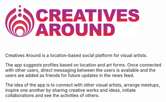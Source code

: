 
<br/> ![Screenshot](ca_redpurplelogo.png) <br/> <br/>  <br/> 



Creatives Around is a location-based social platform for visual artists.

The app suggests profiles based on location and art forms.
Once connected with other users, direct messaging between the users is available and the users are added as friends for future updates in the news feed.

The idea of the app is to connect with other visual artists, arrange meetups,
inspire one another by sharing creative works and ideas, initiate collaborations
and see the activities of others.
